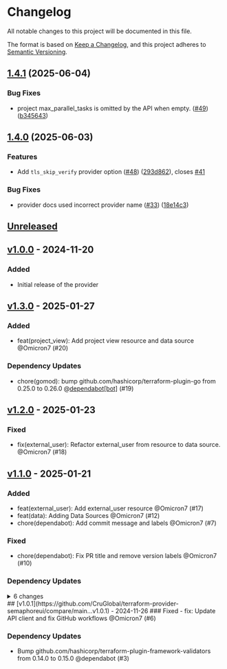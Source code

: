 # Changelog

All notable changes to this project will be documented in this file.

The format is based on [Keep a Changelog](https://keepachangelog.com/en/1.0.0/),
and this project adheres to [Semantic Versioning](https://semver.org/spec/v2.0.0.html).

## [1.4.1](https://github.com/CruGlobal/terraform-provider-semaphoreui/compare/v1.4.0...v1.4.1) (2025-06-04)


### Bug Fixes

* project max_parallel_tasks is omitted by the API when empty. ([#49](https://github.com/CruGlobal/terraform-provider-semaphoreui/issues/49)) ([b345643](https://github.com/CruGlobal/terraform-provider-semaphoreui/commit/b345643ae4a7a89e9ac273e912cd296de35d2675))

## [1.4.0](https://github.com/CruGlobal/terraform-provider-semaphoreui/compare/v1.3.0...v1.4.0) (2025-06-03)


### Features

* Add `tls_skip_verify` provider option ([#48](https://github.com/CruGlobal/terraform-provider-semaphoreui/issues/48)) ([293d862](https://github.com/CruGlobal/terraform-provider-semaphoreui/commit/293d86265695dd815678283d2bcc7770c2c0559d)), closes [#41](https://github.com/CruGlobal/terraform-provider-semaphoreui/issues/41)


### Bug Fixes

* provider docs used incorrect provider name ([#33](https://github.com/CruGlobal/terraform-provider-semaphoreui/issues/33)) ([18e14c3](https://github.com/CruGlobal/terraform-provider-semaphoreui/commit/18e14c347950d88953e22a7eecb571a137bdb8a9))

## [Unreleased](https://github.com/CruGlobal/terraform-provider-semaphoreui/compare/v1.3.0...HEAD)

## [v1.0.0](https://github.com/CruGlobal/terraform-provider-semaphoreui/compare/v0.1.1...v1.0.0) - 2024-11-20

### Added

- Initial release of the provider

## [v1.3.0](https://github.com/CruGlobal/terraform-provider-semaphoreui/compare/v1.2.0...v1.3.0) - 2025-01-27

### Added

- feat(project_view): Add project view resource and data source @Omicron7 (#20)

### Dependency Updates

- chore(gomod): bump github.com/hashicorp/terraform-plugin-go from 0.25.0 to 0.26.0 @[dependabot[bot]](https://github.com/apps/dependabot) (#19)

## [v1.2.0](https://github.com/CruGlobal/terraform-provider-semaphoreui/compare/v1.1.0...v1.2.0) - 2025-01-23

### Fixed

- fix(external_user): Refactor external_user from resource to data source. @Omicron7 (#18)

## [v1.1.0](https://github.com/CruGlobal/terraform-provider-semaphoreui/compare/v1.0.1...v1.1.0) - 2025-01-21

### Added

- feat(external_user): Add external_user resource @Omicron7 (#17)
- feat(data): Adding Data Sources @Omicron7 (#12)
- chore(dependabot): Add commit message and labels @Omicron7 (#7)

### Fixed

- chore(dependabot): Fix PR title and remove version labels @Omicron7 (#10)

### Dependency Updates

<details>
<summary>6 changes</summary>
- chore(gomod): bump golang.org/x/net from 0.28.0 to 0.33.0 @[dependabot[bot]](https://github.com/apps/dependabot) (#16)
- chore(gomod): bump github.com/hashicorp/terraform-plugin-framework-validators from 0.15.0 to 0.16.0 @[dependabot[bot]](https://github.com/apps/dependabot) (#15)
- Bump golang.org/x/crypto from 0.21.0 to 0.31.0 in /tools @[dependabot[bot]](https://github.com/apps/dependabot) (#14)
- chore(gomod): bump golang.org/x/crypto from 0.29.0 to 0.31.0 @[dependabot[bot]](https://github.com/apps/dependabot) (#13)
- chore(github-actions): bump amannn/action-semantic-pull-request from 5.4.0 to 5.5.3 @[dependabot[bot]](https://github.com/apps/dependabot) (#8)
- chore(github-actions): bump release-drafter/release-drafter from 5 to 6 @[dependabot[bot]](https://github.com/apps/dependabot) (#9)
</details>
## [v1.0.1](https://github.com/CruGlobal/terraform-provider-semaphoreui/compare/main...v1.0.1) - 2024-11-26
### Fixed
- fix: Update API client and fix GitHub workflows @Omicron7 (#6)

### Dependency Updates

- Bump github.com/hashicorp/terraform-plugin-framework-validators from 0.14.0 to 0.15.0 @dependabot (#3)
